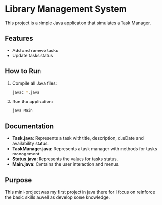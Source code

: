 # Library Management System  

This project is a simple Java application that simulates a Task Manager.  

## Features  
- Add and remove tasks  
- Update tasks status

## How to Run  
1. Compile all Java files:  
   ```sh
   javac *.java
   ```

2. Run the application:
    ```sh
    java Main
    ```

## Documentation  
- **Task.java**: Represents a task with title, description, dueDate and availability status.  
- **TaskManager.java**: Represents a task manager with methods for tasks management.  
- **Status.java**: Represents the values for tasks status.  
- **Main.java**: Contains the user interaction and menus.  

## Purpose  
This mini-project was my first project in java there for I focus on reinforce the basic skills aswell as develop some knowledge.
